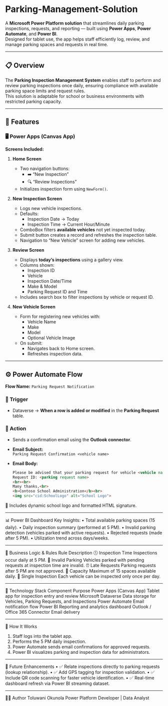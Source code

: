 # Parking-Management-Solution

A **Microsoft Power Platform solution** that streamlines daily parking inspections, requests, and reporting — built using **Power Apps**, **Power Automate**, and **Power BI**.  
Designed for tablet use, the app helps staff efficiently log, review, and manage parking spaces and requests in real time.  

---

## 📋 Overview  
The **Parking Inspection Management System** enables staff to perform and review parking inspections once daily, ensuring compliance with available parking space limits and request rules.  
This solution is adaptable for school or business environments with restricted parking capacity.  

---

## 🧩 Features  

### 🖥 Power Apps (Canvas App)
**Screens Included:**
1. **Home Screen**
   - Two navigation buttons:
     - ➡️ “New Inspection”
     - 🔍 “Review Inspections”
   - Initializes inspection form using `NewForm()`.

2. **New Inspection Screen**
   - Logs new vehicle inspections.  
   - Defaults:
     - Inspection Date → Today  
     - Inspection Time → Current Hour/Minute  
   - ComboBox filters **available vehicles** not yet inspected today.  
   - Submit button creates a record and refreshes the inspection table.  
   - Navigation to “New Vehicle” screen for adding new vehicles.  

3. **Review Screen**
   - Displays **today’s inspections** using a gallery view.  
   - Columns shown:
     - Inspection ID  
     - Vehicle  
     - Inspection Date/Time  
     - Make & Model  
     - Parking Request ID and Time  
   - Includes search box to filter inspections by vehicle or request ID.  

4. **New Vehicle Screen**
   - Form for registering new vehicles with:
     - Vehicle Name  
     - Make  
     - Model  
     - Optional Vehicle Image  
   - On submit:
     - Navigates back to Home screen.  
     - Refreshes inspection data.  

---

## ⚙️ Power Automate Flow  
**Flow Name:** `Parking Request Notification`  

### 🧠 Trigger
- Dataverse → **When a row is added or modified** in the **Parking Request** table.  

### 📨 Action
- Sends a confirmation email using the **Outlook connector**.  
- **Email Subject:**  
  `Parking Request Confirmation <vehicle name>`  

- **Email Body:**  
  ```html
  Please be advised that your parking request for vehicle <vehicle name> today has been granted.  
  Request ID: <parking request name>  
  <br><br>
  Many thanks,<br>
  <b>Contoso School Administration</b><br>
  <img src="cid:SchoolLogo" alt="School Logo">

🧾 Includes dynamic school logo and formatted HTML signature.
________________________________________
📊 Power BI Dashboard
Key Insights:
•	Total available parking spaces (15 daily).
•	Daily inspection summary (performed at 5 PM).
•	Invalid parking detection (vehicles parked with active requests).
•	Rejected requests (made after 5 PM).
•	Utilization trend across days/weeks.
________________________________________
🧠 Business Logic & Rules
Rule	Description
🕔 Inspection Time	Inspections occur daily at 5 PM.
🚫 Invalid Parking	Vehicles parked with pending requests at inspection time are invalid.
⏰ Late Requests	Parking requests after 5 PM are not approved.
🚙 Capacity	Maximum of 15 spaces available daily.
🔁 Single Inspection	Each vehicle can be inspected only once per day.
________________________________________
🧱 Technology Stack
Component	Purpose
Power Apps (Canvas App)	Tablet app for inspection entry and review
Microsoft Dataverse	Data storage for Vehicles, Parking Requests, and Inspections
Power Automate	Email notification flow
Power BI	Reporting and analytics dashboard
Outlook / Office 365 Connector	Email delivery
________________________________________
🚀 How It Works
1.	Staff logs into the tablet app.
2.	Performs the 5 PM daily inspection.
3.	Power Automate sends email confirmations for approved requests.
4.	Power BI visualizes parking and inspection data for administrators.
________________________________________
📅 Future Enhancements
•	✅ Relate inspections directly to parking requests (lookup relationship).
•	✅ Add GPS tagging for inspection validation.
•	✅ Include QR code scanning for faster vehicle identification.
•	✅ Real-time dashboard refresh via Power BI streaming dataset.
________________________________________
👨‍💻 Author
Toluwani Okunola
Power Platform Developer | Data Analyst

